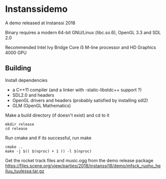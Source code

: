# Instanssidemo

A demo released at Instanssi 2018

Binary requires a modern 64-bit GNU/Linux (libc.so.6), OpenGL 3.3 and SDL 2.0

Recommended Intel Ivy Bridge Core i5 M-line processor and HD Graphics 4000 GPU

## Building

Install dependencies

- a C++11 compiler (and a linker with -static-libstdc++ support ?)
- SDL2.0 and headers
- OpenGL drivers and headers (probably satisfied by installing sdl2)
- GLM (OpenGL Mathematics)

Make a build directory (if doesn't exist) and cd to it

```
mkdir release
cd release
```

Run cmake and if its successful, run make

```
cmake ..
make -j $(( $(nproc) + 1 )) -l $(nproc)
```

Get the rocket track files and music.ogg from the demo release package
<https://files.scene.org/view/parties/2018/instanssi18/demo/mfsck_ruoho_heiluu_tuulessa.tar.gz>

